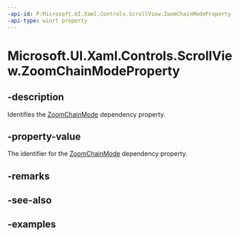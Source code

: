 ```yaml
---
-api-id: P:Microsoft.UI.Xaml.Controls.ScrollView.ZoomChainModeProperty
-api-type: winrt property
---
```


# Microsoft.UI.Xaml.Controls.ScrollView.ZoomChainModeProperty

<!--
public static Microsoft.UI.Xaml.DependencyProperty ZoomChainModeProperty { get; }
-->


## -description

Identifies the [ZoomChainMode](scrollview_zoomchainmode.md) dependency property.

## -property-value

The identifier for the [ZoomChainMode](scrollview_zoomchainmode.md) dependency property.

## -remarks

## -see-also

## -examples


